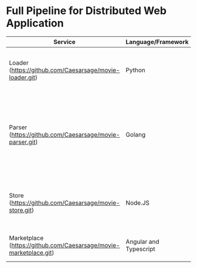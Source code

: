 # Full Pipeline for Distributed Web Application

| Service     | Language/Framework     | Description                                                                                                                                                                                                         |
| ----------- | ---------------------- | ------------------------------------------------------------------------------------------------------------------------------------------------------------------------------------------------------------------- |
| Loader    (https://github.com/Caesarsage/movie-loader.git)  | Python                 | Responsible for reading a JSON file containing a list of movies and pushing each movie item to an Amazon Queue Service (SQS).                                                                                       |
| Parser    (https://github.com/Caesarsage/movie-parser.git)  | Golang                 | Responsible for consuming movies by subscribing to SQS and scrapping movie information from the IMDb website (https://www.imdb.com/) and storing the metadata (movie’s name, cover, description, etc) into MongoDB. |
| Store    (https://github.com/Caesarsage/movie-store.git)   | Node.JS                | Responsible for serving a RESTful API with endpoints to fetch a list of movies and insert new movies into the watch list database in the MongoDB server.                                                            |
| Marketplace (https://github.com/Caesarsage/movie-marketplace.git) | Angular and Typescript | Responsible for serving a frontend to browse movies by calling the Store RESTful API.                                                                                                                               |